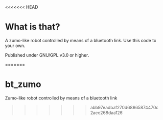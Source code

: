 <<<<<<< HEAD

What is that?
====

A zumo-like robot controlled by means of a bluetooth link. Use this code to your own.

Published under GNU/GPL v3.0 or higher.

=======
# bt_zumo
Zumo-like robot controlled by means of a bluetooth link
>>>>>>> abb97eadbaf270d68865874470c2aec268daa126
